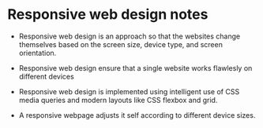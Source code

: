 # Responsive web design notes

- Responsive web design is an approach so that the websites change themselves based on the screen size, device type, and screen orientation.

- Responsive web design ensure that a single website works flawlesly on different devices

- Responsive web design is implemented using intelligent use of CSS media queries and modern layouts like CSS flexbox and grid.

- A responsive webpage adjusts it self according to different device sizes.
